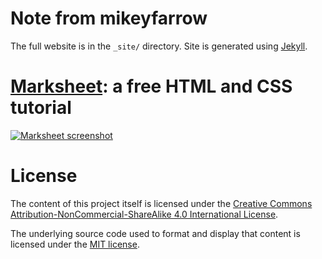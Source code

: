 # Note from mikeyfarrow

The full website is in the ``_site/`` directory. Site is generated using [Jekyll](https://jekyllrb.com/).

# [Marksheet](http://marksheet.io): a free HTML and CSS tutorial

[![Marksheet screenshot](https://raw.github.com/jgthms/marksheet/master/images/marksheet-free-html-css-tutorial.png)](http://marksheet.io)

# License

The content of this project itself is licensed under the [Creative Commons Attribution-NonCommercial-ShareAlike 4.0 International License](http://creativecommons.org/licenses/by-nc-sa/4.0/).

The underlying source code used to format and display that content is licensed under the [MIT license](http://opensource.org/licenses/mit-license.php).
